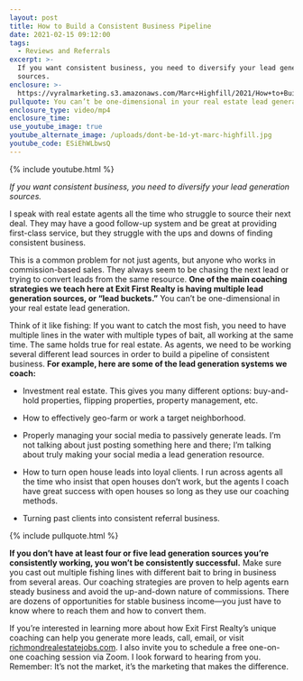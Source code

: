 ```yaml
---
layout: post
title: How to Build a Consistent Business Pipeline
date: 2021-02-15 09:12:00
tags:
  - Reviews and Referrals
excerpt: >-
  If you want consistent business, you need to diversify your lead generation
  sources.
enclosure: >-
  https://vyralmarketing.s3.amazonaws.com/Marc+Highfill/2021/How+to+Build+a+Consistent+Business+Pipeline.mp4
pullquote: You can’t be one-dimensional in your real estate lead generation.
enclosure_type: video/mp4
enclosure_time:
use_youtube_image: true
youtube_alternate_image: /uploads/dont-be-1d-yt-marc-highfill.jpg
youtube_code: ESiEhWLbwsQ
---
```


{% include youtube.html %}

*If you want consistent business, you need to diversify your lead generation sources.*

I speak with real estate agents all the time who struggle to source their next deal. They may have a good follow-up system and be great at providing first-class service, but they struggle with the ups and downs of finding consistent business.&nbsp;

This is a common problem for not just agents, but anyone who works in commission-based sales. They always seem to be chasing the next lead or trying to convert leads from the same resource. **One of the main coaching strategies we teach here at Exit First Realty is having multiple lead generation sources, or “lead buckets.”** You can’t be one-dimensional in your real estate lead generation.

Think of it like fishing: If you want to catch the most fish, you need to have multiple lines in the water with multiple types of bait, all working at the same time. The same holds true for real estate. As agents, we need to be working several different lead sources in order to build a pipeline of consistent business. **For example, here are some of the lead generation systems we coach:**

* Investment real estate. This gives you many different options: buy-and-hold properties, flipping properties, property management, etc.

* How to effectively geo-farm or work a target neighborhood.&nbsp;

* Properly managing your social media to passively generate leads. I’m not talking about just posting something here and there; I’m talking about truly making your social media a lead generation resource.

* How to turn open house leads into loyal clients. I run across agents all the time who insist that open houses don’t work, but the agents I coach have great success with open houses so long as they use our coaching methods.

* Turning past clients into consistent referral business.&nbsp;

{% include pullquote.html %}

**If you don’t have at least four or five lead generation sources you’re consistently working, you won’t be consistently successful.** Make sure you cast out multiple fishing lines with different bait to bring in business from several areas. Our coaching strategies are proven to help agents earn steady business and avoid the up-and-down nature of commissions. There are dozens of opportunities for stable business income—you just have to know where to reach them and how to convert them.&nbsp;

If you’re interested in learning more about how Exit First Realty’s unique coaching can help you generate more leads, call, email, or visit [richmondrealestatejobs.com](https://richmondrealestatejobs.com/). I also invite you to schedule a free one-on-one coaching session via Zoom. I look forward to hearing from you. Remember: It’s not the market, it’s the marketing that makes the difference.

&nbsp;
